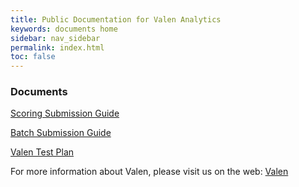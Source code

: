 ```yaml
---
title: Public Documentation for Valen Analytics
keywords: documents home
sidebar: nav_sidebar
permalink: index.html
toc: false
---
```

### Documents

[Scoring Submission Guide](webservices_guide.html)

[Batch Submission Guide](batch_request.html)

[Valen Test Plan](test_plans.html)

For more information about Valen, please visit us on the web:
[Valen](http://www.valen.com)
